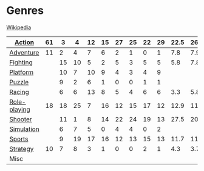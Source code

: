 # Genres
[Wikipedia](https://en.wikipedia.org/wiki/Video_game_genre)

| [Action](https://en.wikipedia.org/wiki/Action_game "Action game") | 61 | 3 | 4 | 12 | 15 | 27 | 25 | 22 | 29 | 22.5 | 26.9 |
| --- |  --- |  --- |  --- |  --- |  --- |  --- |  --- |  --- |  --- |  --- |  --- |
| [Adventure](https://en.wikipedia.org/wiki/Adventure_game "Adventure game") | 11 | 2 | 4 | 7 | 6 | 2 | 1 | 0 | 1 | 7.8 | 7.9 |
| [Fighting](https://en.wikipedia.org/wiki/Fighting_game "Fighting game") |  | 15 | 10 | 5 | 2 | 5 | 3 | 5 | 5 | 5.8 | 7.8 |
| [Platform](https://en.wikipedia.org/wiki/Platform_game "Platform game") |  | 10 | 7 | 10 | 9 | 4 | 3 | 4 | 9 |  |  |
| [Puzzle](https://en.wikipedia.org/wiki/Puzzle_video_game "Puzzle video game") |  | 9 | 2 | 6 | 1 | 0 | 0 | 1 | 1 |  |  |
| [Racing](https://en.wikipedia.org/wiki/Racing_video_game "Racing video game") |  | 6 | 6 | 13 | 8 | 5 | 4 | 6 | 6 | 3.3 | 5.8 |
| [Role-playing](https://en.wikipedia.org/wiki/Role-playing_video_game "Role-playing video game") | 18 | 18 | 25 | 7 | 16 | 12 | 15 | 17 | 12 | 12.9 | 11.3 |
| [Shooter](https://en.wikipedia.org/wiki/Shooter_game "Shooter game") |  | 11 | 1 | 8 | 14 | 22 | 24 | 19 | 13 | 27.5 | 20.9 |
| [Simulation](https://en.wikipedia.org/wiki/Simulation_video_game "Simulation video game") |  | 6 | 7 | 5 | 0 | 4 | 4 | 0 | 2 |  |  |
| [Sports](https://en.wikipedia.org/wiki/Sports_game "Sports game") |  | 9 | 19 | 17 | 16 | 12 | 13 | 15 | 13 | 11.7 | 11.1 |
| [Strategy](https://en.wikipedia.org/wiki/Strategy_video_game "Strategy video game") | 10 | 7 | 8 | 3 | 1 | 0 | 0 | 2 | 1 | 4.3 | 3.7 |
| Misc |